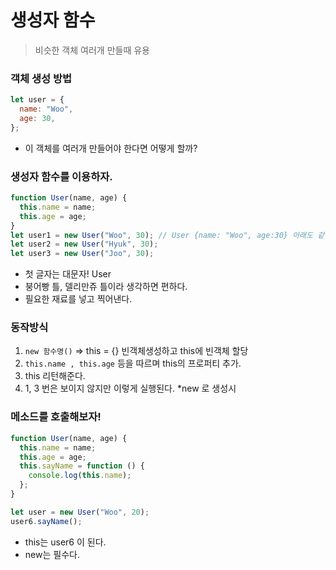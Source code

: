 # 생성자 함수

> 비슷한 객체 여러개 만들때 유용

### 객체 생성 방법

```jsx
let user = {
  name: "Woo",
  age: 30,
};
```

- 이 객체를 여러개 만들어야 한다면 어떻게 할까?

### 생성자 함수를 이용하자.

```jsx
function User(name, age) {
  this.name = name;
  this.age = age;
}
let user1 = new User("Woo", 30); // User {name: "Woo", age:30} 아래도 같음
let user2 = new User("Hyuk", 30);
let user3 = new User("Joo", 30);
```

- 첫 글자는 대문자! User
- 붕어빵 틀, 델리만쥬 틀이라 생각하면 편하다.
- 필요한 재료를 넣고 찍어낸다.

### 동작방식

1. `new 함수명()` ⇒ this = {} 빈객체생성하고 this에 빈객체 할당
2. `this.name , this.age` 등을 따르며 this의 프로퍼티 추가.
3. this 리턴해준다.
4. 1, 3 번은 보이지 않지만 이렇게 실행된다. \*new 로 생성시

### 메소드를 호출해보자!

```jsx
function User(name, age) {
  this.name = name;
  this.age = age;
  this.sayName = function () {
    console.log(this.name);
  };
}

let user = new User("Woo", 20);
user6.sayName();
```

- this는 user6 이 된다.
- new는 필수다.
